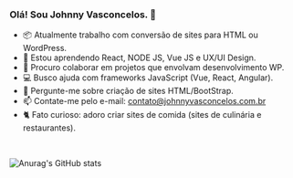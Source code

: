 ### Olá! Sou Johnny Vasconcelos. 👋

- 📦 Atualmente trabalho com conversão de sites para HTML ou WordPress.
- 🌱 Estou aprendendo React, NODE JS, Vue JS e UX/UI Design.
- 💪 Procuro colaborar em projetos que envolvam desenvolvimento WP.
- 💻 Busco ajuda com frameworks JavaScript (Vue, React, Angular).
- 💬 Pergunte-me sobre criação de sites HTML/BootStrap.
- 📫 Contate-me pelo e-mail: contato@johnnyvasconcelos.com.br
- 🐈 Fato curioso: adoro criar sites de comida (sites de culinária e restaurantes).


&nbsp; 

![Anurag's GitHub stats](https://github-readme-stats.vercel.app/api?username=johnnyvasconcelos&show_icons=true&theme=highcontrast)
